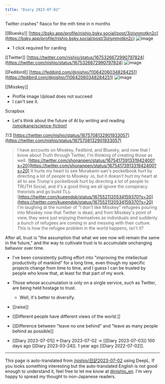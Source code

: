 ```yaml
---
title: "Diary 2023-07-02"
---
```



Twitter crashes" fiasco for the mth time in n months

[[Bluesky]] [https://bsky.app/profile/nishio.bsky.social/post/3jziynmotkn2c](https://bsky.app/profile/nishio.bsky.social/post/3jziynmotkn2c)
![image](https://gyazo.com/e30368fbd76d049a03644e291971629d/thumb/1000)
- 1 click required for carding

[[Twitter]] [https://twitter.com/nishio/status/1675326672990797824](https://twitter.com/nishio/status/1675326672990797824)
![image](https://gyazo.com/210683b752c229da12503c3c1d9dd780/thumb/1000)

[[Fedibird]] [https://fedibird.com/@nishio/110642060348284251](https://fedibird.com/@nishio/110642060348284251)
![image](https://gyazo.com/70ac11a0bdee7fc18974a4e7224402e3/thumb/1000)

[[Misskey]]
- Profile image Upload does not succeed
- I can't see it.

Scrapbox
- Let's think about the future of AI by writing and reading [/omoikane/science-fiction!](https://scrapbox.io/omoikane/science-fiction!)

7/3
[https://twitter.com/nishio/status/1675708132901933057](https://twitter.com/nishio/status/1675708132901933057)
> I have accounts on Misskey, Fedibird, and Bluesky, and now that I know about Truth through Twitter, I'm thinking of creating those as well.
[https://twitter.com/shonanpen/status/1675417391331942400?s=20](https://twitter.com/shonanpen/status/1675417391331942400?s=20)
> It hurts my heart to see Murakami-san's pocketbook hurt by directing a lot of people to Misskey .io, but it doesn't hurt my heart at all to see Trump's pocketbook hurt by directing a lot of people to TRUTH Social, and it's a good thing we all ignore the conspiracy theorists and go build TLs.
[https://twitter.com/kueendsk/status/1675521120534159370?s=20](https://twitter.com/kueendsk/status/1675521120534159370?s=20)
> I'm laughing at the number of "I don't like Misskey" refugees pouring into Misskey now that Twitter is dead, and from Misskey's point of view, they were just enjoying themselves as individuals and suddenly a bunch of refugees are coming in and messing with their culture. This is how the refugee problem in the world happens, isn't it?


After all, trust is "the assumption that what we see now will remain the same in the future," and the way to cultivate trust is to accumulate unchanging behavior over time.
- I've been consistently putting effort into "improving the intellectual productivity of mankind" for a long time, even though my specific projects change from time to time, and I guess I can be trusted by people who know that, at least for that part of my work.

- Those whose accumulation is only on a single service, such as Twitter, are being held hostage to trust.
    - Well, it's better to diversify.

- [[raise]]

- [[Different people have different views of the world.]]

- [[Difference between "leave no one behind" and "leave as many people behind as possible]]


- [[Diary 2023-07-01]] ←Diary 2023-07-02 → [[Diary 2023-07-03]]
100 days ago [[Diary 2023-03-24]].
1 year ago [[Diary 2022-07-02]].
---
This page is auto-translated from [/nishio/日記2023-07-02](https://scrapbox.io/nishio/日記2023-07-02) using DeepL. If you looks something interesting but the auto-translated English is not good enough to understand it, feel free to let me know at [@nishio_en](https://twitter.com/nishio_en). I'm very happy to spread my thought to non-Japanese readers.